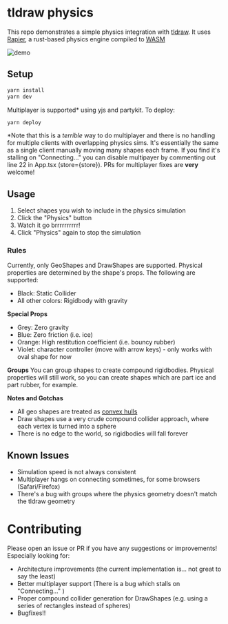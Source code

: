# tldraw physics
This repo demonstrates a simple physics integration with [tldraw](https://github.com/tldraw/tldraw). It uses [Rapier](https://rapier.rs), a rust-based physics engine compiled to [WASM](https://webassembly.org)

![demo](https://github.com/OrionReed/tldraw-physics/assets/16704290/0967881e-1faa-46fb-8204-7b99a5a3556b)

## Setup
```bash
yarn install
yarn dev
```
Multiplayer is supported* using yjs and partykit. To deploy:
```bash
yarn deploy
```

*Note that this is a _terrible_ way to do multiplayer and there is no handling for multiple clients with overlapping physics sims. It's essentially the same as a single client manually moving many shapes each frame. If you find it's stalling on "Connecting..." you can disable multipayer by commenting out line 22 in App.tsx (store={store}). PRs for multiplayer fixes are **very** welcome!

## Usage
1. Select shapes you wish to include in the physics simulation
2. Click the "Physics" button
3. Watch it go brrrrrrrrrr!
4. Click "Physics" again to stop the simulation

### Rules
Currently, only GeoShapes and DrawShapes are supported. Physical properties are determined by the shape's props. The following are supported:
- Black: Static Collider
- All other colors: Rigidbody with gravity

**Special Props**
- Grey: Zero gravity
- Blue: Zero friction (i.e. ice)
- Orange: High restitution coefficient (i.e. bouncy rubber)
- Violet: character controller (move with arrow keys) - only works with oval shape for now

**Groups**
You can group shapes to create compound rigidbodies. Physical properties will still work, so you can create shapes which are part ice and part rubber, for example.

**Notes and Gotchas**
- All geo shapes are treated as [convex hulls](https://en.wikipedia.org/wiki/Convex_hull)
- Draw shapes use a very crude compound collider approach, where each vertex is turned into a sphere
- There is no edge to the world, so rigidbodies will fall forever

## Known Issues
- Simulation speed is not always consistent
- Multiplayer hangs on connecting sometimes, for some browsers (Safari/Firefox)
- There's a bug with groups where the physics geometry doesn't match the tldraw geometry

# Contributing
Please open an issue or PR if you have any suggestions or improvements! Especially looking for:
- Architecture improvements (the current implementation is... not great to say the least)
- Better multiplayer support (There is a bug which stalls on "Connecting..." )
- Proper compound collider generation for DrawShapes (e.g. using a series of rectangles instead of spheres)
- Bugfixes!!
